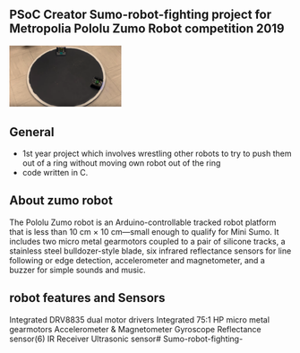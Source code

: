 ## PSoC Creator Sumo-robot-fighting  project for Metropolia Pololu Zumo Robot competition 2019 
<img src="Images/Capture.PNG" width="200">

## General 

- 1st year project which involves wrestling other robots to try to push them out of a ring without moving own 
  robot out of the ring
- code written in C.

## About zumo robot 
 The Pololu Zumo robot is an Arduino-controllable tracked robot platform that is less than 10 cm × 10 cm—small enough 
 to qualify for Mini Sumo. It includes two micro metal gearmotors coupled to a pair of silicone tracks, a stainless steel 
 bulldozer-style blade, six infrared reflectance sensors for line following or edge detection, accelerometer
 and magnetometer, and a buzzer for simple sounds and music.

## robot features and Sensors

 Integrated DRV8835 dual motor drivers
 Integrated 75:1 HP micro metal gearmotors
 Accelerometer & Magnetometer
 Gyroscope
 Reflectance sensor(6)
 IR Receiver
 Ultrasonic sensor# Sumo-robot-fighting-
